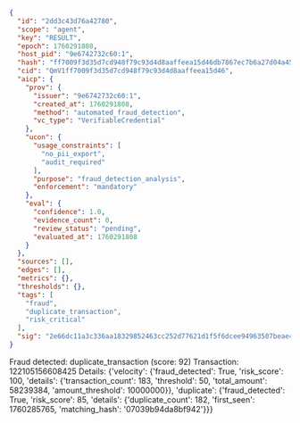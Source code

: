 ```json
{
  "id": "2dd3c43d76a42780",
  "scope": "agent",
  "key": "RESULT",
  "epoch": 1760291808,
  "host_pid": "9e6742732c60:1",
  "hash": "ff7009f3d35d7cd948f79c93d4d8aaffeea15d46db7867ec7b6a27d04a455d37",
  "cid": "QmV1ff7009f3d35d7cd948f79c93d4d8aaffeea15d46",
  "aicp": {
    "prov": {
      "issuer": "9e6742732c60:1",
      "created_at": 1760291808,
      "method": "automated_fraud_detection",
      "vc_type": "VerifiableCredential"
    },
    "ucon": {
      "usage_constraints": [
        "no_pii_export",
        "audit_required"
      ],
      "purpose": "fraud_detection_analysis",
      "enforcement": "mandatory"
    },
    "eval": {
      "confidence": 1.0,
      "evidence_count": 0,
      "review_status": "pending",
      "evaluated_at": 1760291808
    }
  },
  "sources": [],
  "edges": [],
  "metrics": {},
  "thresholds": {},
  "tags": [
    "fraud",
    "duplicate_transaction",
    "risk_critical"
  ],
  "sig": "2e66dc11a3c336aa18329852463cc252d77621d1f5f6dcee94963507beae4658"
}
```

Fraud detected: duplicate_transaction (score: 92)
Transaction: 122105156608425
Details: {'velocity': {'fraud_detected': True, 'risk_score': 100, 'details': {'transaction_count': 183, 'threshold': 50, 'total_amount': 58239384, 'amount_threshold': 10000000}}, 'duplicate': {'fraud_detected': True, 'risk_score': 85, 'details': {'duplicate_count': 182, 'first_seen': 1760285765, 'matching_hash': '07039b94da8bf942'}}}